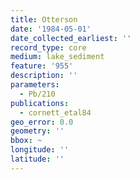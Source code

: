```yaml
---
title: Otterson
date: '1984-05-01'
date_collected_earliest: ''
record_type: core
medium: lake_sediment
feature: '955'
description: ''
parameters:
  - Pb/210
publications:
  - cornett_etal84
geo_error: 0.0
geometry: ''
bbox: ~
longitude: ''
latitude: ''
---
```

